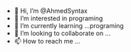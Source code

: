 - 👋 Hi, I’m @AhmedSyntax
- 👀 I’m interested in programing
- 🌱 I’m currently learning ...programing
- 💞️ I’m looking to collaborate on ...
- 📫 How to reach me ...

<!---
AhmedSyntax/AhmedSyntax is a ✨ special ✨ repository because its `README.md` (this file) appears on your GitHub profile.
You can click the Preview link to take a look at your changes.
--->
